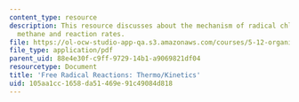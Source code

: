 ```yaml
---
content_type: resource
description: This resource discusses about the mechanism of radical chlorination of
  methane and reaction rates.
file: https://ol-ocw-studio-app-qa.s3.amazonaws.com/courses/5-12-organic-chemistry-i-spring-2003/105aa1cc1658da51469e91c49084d818_07.pdf
file_type: application/pdf
parent_uid: 88e4e30f-c9ff-9729-14b1-a9069821df04
resourcetype: Document
title: 'Free Radical Reactions: Thermo/Kinetics'
uid: 105aa1cc-1658-da51-469e-91c49084d818
---
```

